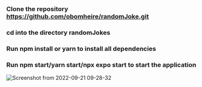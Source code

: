 ### Clone the repository https://github.com/obomheire/randomJoke.git
### cd into the directory randomJokes
### Run npm install or yarn to install all dependencies
### Run npm start/yarn start/npx expo start to start the application

![Screenshot from 2022-09-21 09-28-32](https://user-images.githubusercontent.com/76873367/191459273-837d38b8-f299-4cbc-86d5-45efcdb1e665.png)


